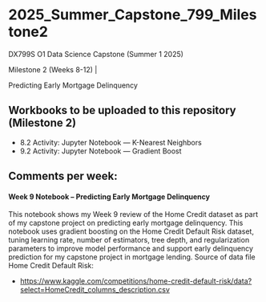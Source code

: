# 2025_Summer_Capstone_799_Milestone2
DX799S O1 Data Science Capstone (Summer 1 2025) 

Milestone 2 (Weeks 8-12) |


Predicting Early Mortgage Delinquency



## Workbooks to be uploaded to this repository (Milestone 2)
- 8.2 Activity: Jupyter Notebook — K-Nearest Neighbors
- 9.2 Activity: Jupyter Notebook — Gradient Boost



## Comments per week:
#### Week 9 Notebook – Predicting Early Mortgage Delinquency
This notebook shows my Week 9 review of the Home Credit dataset as part of my capstone project on predicting early mortgage delinquency. This notebook uses gradient boosting on the Home Credit Default Risk dataset, tuning learning rate, number of estimators, tree depth, and regularization parameters to improve model performance and support early delinquency prediction for my capstone project in mortgage lending.
Source of data file Home Credit Default Risk: 
- https://www.kaggle.com/competitions/home-credit-default-risk/data?select=HomeCredit_columns_description.csv
